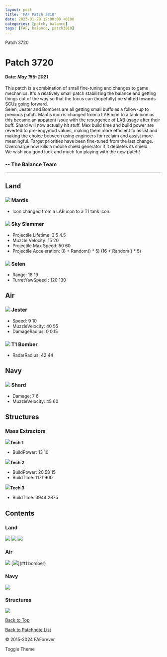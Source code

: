 ```yaml
---
layout: post
title: 'FAF Patch 3810'
date: 2023-01-28 12:00:00 +0100
categories: [patch, balance]
tags: [FAF, balance, patch3810]
---
```


   Patch 3720 

Patch 3720
==========

#### Date: _May 15th 2021_

This patch is a combination of small fine-tuning and changes to game mechanics. It's a relatively small patch stabilizing the balance and getting things out of the way so that the focus can (hopefully) be shifted towards SCUs going forward.  
Selen, Jester and Bombers are all getting small buffs as a follow-up to previous patch. Mantis icon is changed from a LAB icon to a tank icon as this became an apparent issue with the resurgence of LAB usage after their buff. Shard will now actually hit stuff. Mex build time and build power are reverted to pre-engymod values, making them more efficient to assist and making the choice between using engineers for reclaim and assist more meaningful. Target priorities have been fine-tuned from the last change. Overcharge now kills a mobile shield generator if it depletes its shield.  
We wish you good luck and much fun playing with the new patch!

### \-- The Balance Team

* * *

Land
----

### ![](/assets/images/units/cybran/land/T1Tank.png) Mantis

*   Icon changed from a LAB icon to a T1 tank icon.

### ![](/assets/images/units/cybran/land/T1MobileAA.png) Sky Slammer

*   Projectile Lifetime: 3.5 4.5
*   Muzzle Velocity: 15 20
*   Projectile Max Speed: 50 60
*   Projectile Acceleration: (8 + Random() \* 5) (16 + Random() \* 5)

### ![](/assets/images/units/sera/land/T1Scout.png) Selen

*   Range: 18 19
*   TurretYawSpeed : 120 130

Air
---

### ![](/assets/images/units/cybran/air/T1Gunship.png) Jester

*   Speed: 9 10
*   MuzzleVelocity: 40 55
*   DamageRadius: 0 0.15

### ![](/assets/images/units/uef/air/T1Bommber.png) T1 Bomber

*   RadarRadius: 42 44

Navy
----

### ![](/assets/images/units/aeon/naval/T1AABoat.png) Shard

*   Damage: 7 6
*   MuzzleVelocity: 45 60

Structures
----------

### Mass Extractors

![](/assets/images/units/aeon/structure/T1MassExtractor.png)**Tech 1**

*   BuildPower: 13 10

![](/assets/images/units/uef/structure/T2MassExtractor.png)**Tech 2**

*   BuildPower: 20.58 15
*   BuildTime: 1171 900

![](/assets/images/units/cybran/structure/T3MassExtractor.png)**Tech 3**

*   BuildTime: 3944 2875

Contents
--------

### Land

  
[![](/assets/images/units/cybran/land/T1Tank.png)](#mantis) [![](/assets/images/units/cybran/land/T1MobileAA.png)](#skyslammer) [![](/assets/images/units/sera/land/T1Scout.png)](#selen)

### Air

  
[![](/assets/images/units/cybran/air/T1Gunship.png)](#jester) [![](/assets/images/units/uef/air/T1Bommber.png)](#t1 bomber)

### Navy

  
[![](/assets/images/units/aeon/naval/T1AABoat.png)](#shard)

### Structures

  
[![](/assets/images/units/uef/structure/T3MassExtractor.png)](#mexs)

[Back to Top](#top)

  
[Back to Patchnote List](/../index.html)

© 2015-2024 FAForever

Toggle Theme